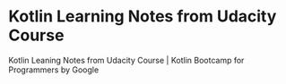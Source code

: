 # Kotlin Learning Notes from Udacity Course
Kotlin Leaning Notes from Udacity Course | Kotlin Bootcamp for Programmers by Google
